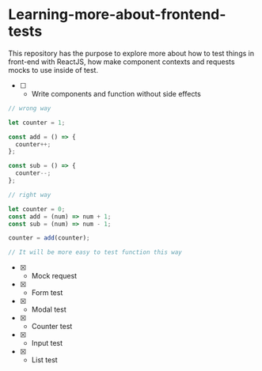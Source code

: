 # Learning-more-about-frontend-tests

This repository has the purpose to explore more about how to test things in front-end with ReactJS, how make component contexts and requests mocks to use inside of test.

- [ ] - Write components and function without side effects

```javascript
// wrong way

let counter = 1;

const add = () => {
  counter++;
};

const sub = () => {
  counter--;
};

// right way

let counter = 0;
const add = (num) => num + 1;
const sub = (num) => num - 1;

counter = add(counter);

// It will be more easy to test function this way
```

- [x] - Mock request
- [x] - Form test
- [x] - Modal test
- [x] - Counter test
- [x] - Input test
- [x] - List test

